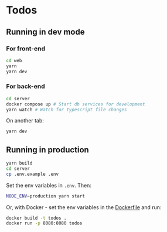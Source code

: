 # Todos

## Running in dev mode

### For front-end

```bash
cd web
yarn
yarn dev
```

### For back-end

```bash
cd server
docker compose up # Start db services for development
yarn watch # Watch for typescript file changes
```

On another tab:

```bash
yarn dev
```

## Running in production

```bash
yarn build
cd server
cp .env.example .env
```

Set the env variables in `.env`. Then:

```bash
NODE_ENV=production yarn start
```

Or, with Docker - set the env variables in the [Dockerfile](./Dockerfile) and run:

```bash
docker build -t todos .
docker run -p 8080:8080 todos
```

